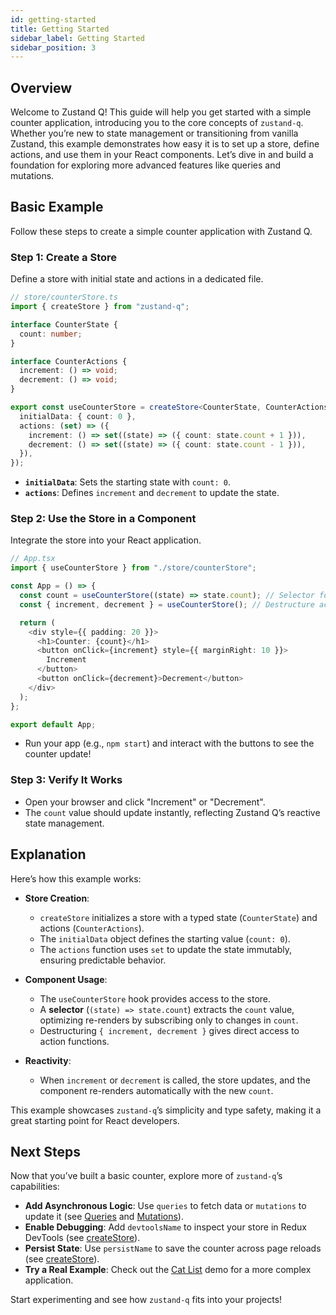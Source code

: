 ```yaml
---
id: getting-started
title: Getting Started
sidebar_label: Getting Started
sidebar_position: 3
---
```


## Overview

Welcome to Zustand Q! This guide will help you get started with a simple counter application, introducing you to the core concepts of `zustand-q`. Whether you’re new to state management or transitioning from vanilla Zustand, this example demonstrates how easy it is to set up a store, define actions, and use them in your React components. Let’s dive in and build a foundation for exploring more advanced features like queries and mutations.

## Basic Example

Follow these steps to create a simple counter application with Zustand Q.

### Step 1: Create a Store

Define a store with initial state and actions in a dedicated file.

```typescript
// store/counterStore.ts
import { createStore } from "zustand-q";

interface CounterState {
  count: number;
}

interface CounterActions {
  increment: () => void;
  decrement: () => void;
}

export const useCounterStore = createStore<CounterState, CounterActions>({
  initialData: { count: 0 },
  actions: (set) => ({
    increment: () => set((state) => ({ count: state.count + 1 })),
    decrement: () => set((state) => ({ count: state.count - 1 })),
  }),
});
```

- **`initialData`**: Sets the starting state with `count: 0`.
- **`actions`**: Defines `increment` and `decrement` to update the state.

### Step 2: Use the Store in a Component

Integrate the store into your React application.

```typescript
// App.tsx
import { useCounterStore } from "./store/counterStore";

const App = () => {
  const count = useCounterStore((state) => state.count); // Selector for count
  const { increment, decrement } = useCounterStore(); // Destructure actions

  return (
    <div style={{ padding: 20 }}>
      <h1>Counter: {count}</h1>
      <button onClick={increment} style={{ marginRight: 10 }}>
        Increment
      </button>
      <button onClick={decrement}>Decrement</button>
    </div>
  );
};

export default App;
```

- Run your app (e.g., `npm start`) and interact with the buttons to see the counter update!

### Step 3: Verify It Works

- Open your browser and click "Increment" or "Decrement".
- The `count` value should update instantly, reflecting Zustand Q’s reactive state management.

## Explanation

Here’s how this example works:

- **Store Creation**:

  - `createStore` initializes a store with a typed state (`CounterState`) and actions (`CounterActions`).
  - The `initialData` object defines the starting value (`count: 0`).
  - The `actions` function uses `set` to update the state immutably, ensuring predictable behavior.

- **Component Usage**:

  - The `useCounterStore` hook provides access to the store.
  - A **selector** (`(state) => state.count`) extracts the `count` value, optimizing re-renders by subscribing only to changes in `count`.
  - Destructuring `{ increment, decrement }` gives direct access to action functions.

- **Reactivity**:
  - When `increment` or `decrement` is called, the store updates, and the component re-renders automatically with the new `count`.

This example showcases `zustand-q`’s simplicity and type safety, making it a great starting point for React developers.

## Next Steps

Now that you’ve built a basic counter, explore more of `zustand-q`’s capabilities:

- **Add Asynchronous Logic**: Use `queries` to fetch data or `mutations` to update it (see [Queries](./api-reference/queries) and [Mutations](./api-reference/mutations)).
- **Enable Debugging**: Add `devtoolsName` to inspect your store in Redux DevTools (see [createStore](./api-reference/create-store)).
- **Persist State**: Use `persistName` to save the counter across page reloads (see [createStore](./api-reference/create-store)).
- **Try a Real Example**: Check out the [Cat List](./examples/cat-list) demo for a more complex application.

Start experimenting and see how `zustand-q` fits into your projects!
